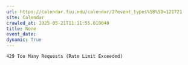 ```yaml
---
url: https://calendar.fiu.edu/calendar/2?event_types%5B%5D=121721
site: Calendar
crawled_at: 2025-05-21T11:11:55.819040
title: None
event_date: 
dynamic: True
---
```


```
429 Too Many Requests (Rate Limit Exceeded)

```

